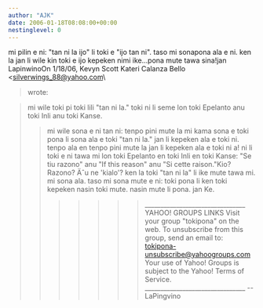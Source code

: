 ```yaml
---
author: "AJK"
date: 2006-01-18T08:08:00+00:00
nestinglevel: 0
---
```

mi pilin e ni: "tan ni la ijo" li toki e "ijo tan ni". taso mi sonapona ala e ni. ken la jan li wile kin toki e ijo kepeken nimi ike...pona mute tawa sina!jan LapinwinoOn 1/18/06, Kevyn Scott Kateri Calanza Bello <[silverwings_88@yahoo.com](mailto://silverwings_88@yahoo.com)\
> wrote:

> mi wile toki pi toki lili "tan ni la." toki ni li seme lon toki
> Epelanto anu toki Inli anu toki Kanse.
>> mi wile sona e ni tan ni: tenpo pini mute la mi kama sona e toki pona
> li sona ala e toki "tan ni la." jan li kepeken ala e toki ni. tenpo
> ala en tenpo pini mute la jan li kepeken ala e toki ni a! ni li toki e
> ni tawa mi lon toki Epelanto en toki Inli en toki Kanse: "Se tiu
> razono" anu "If this reason" anu "Si cette raison."Kio? Razono? Äˆu ne 'kialo'?
>> ken la toki "tan ni la" li ike mute tawa mi. mi sona ala. taso mi sona
> mute e ni: toki pona li ken toki kepeken nasin toki mute. nasin mute
> li pona.
>> jan Ke.
>>>>>>> \_\_\_\_\_\_\_\_\_\_\_\_\_\_\_\_\_\_\_\_\_\_\_\_\_\_\_\_\_\_\_\_
> YAHOO! GROUPS LINKS
>>> Visit your group "tokipona" on the web.
>> To unsubscribe from this group, send an email to:
> [tokipona-unsubscribe@yahoogroups.com](mailto://tokipona-unsubscribe@yahoogroups.com)\
>> Your use of Yahoo! Groups is subject to the Yahoo! Terms of Service.
>> \_\_\_\_\_\_\_\_\_\_\_\_\_\_\_\_\_\_\_\_\_\_\_\_\_\_\_\_\_\_\_\_
>--
LaPingvino
